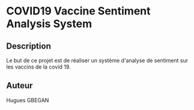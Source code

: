 # COVID19 Vaccine Sentiment Analysis System

## Description 
Le but de ce projet est de réaliser un système d'analyse de sentiment sur les vaccins de la covid 19. 

## Auteur
Hugues GBEGAN